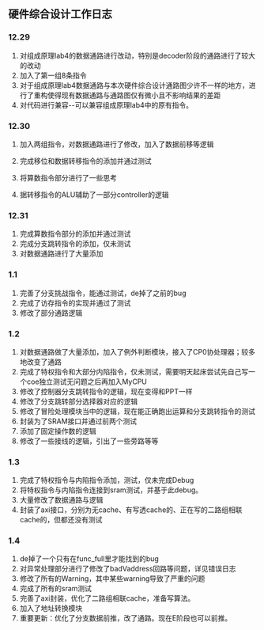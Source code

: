 ## 硬件综合设计工作日志



### 12.29

1. 对组成原理lab4的数据通路进行改动，特别是decoder阶段的通路进行了较大的改动
2. 加入了第一组8条指令
3. 对于组成原理lab4数据通路与本次硬件综合设计通路图少许不一样的地方，进行了重构使得现有数据通路与通路图仅有微小且不影响结果的差距
4. 对代码进行兼容--可以兼容组成原理lab4中的原有指令。



### 12.30

1. 加入两组指令，对数据通路进行了修改，加入了数据前移等逻辑

2. 完成移位和数据转移指令的添加并通过测试

3. 将算数指令部分进行了一些思考

4. 据转移指令的ALU辅助了一部分controller的逻辑




### 12.31

1. 完成算数指令部分的添加并通过测试
2. 完成分支跳转指令的添加，仅未测试
3. 对数据通路进行了大量添加



### 1.1

1. 完善了分支挑战指令，能通过测试，de掉了之前的bug
2. 完成了访存指令的实现并通过了测试
3. 修改了部分通路逻辑



### 1.2

1. 对数据通路做了大量添加，加入了例外判断模块，接入了CP0协处理器；较多地改变了通路
2. 完成了特权指令和大部分内陷指令，仅未测试，需要明天起床尝试先自己写一个coe独立测试无问题之后再加入MyCPU
3. 修改了控制器分支跳转指令的逻辑，现在变得和PPT一样
4. 修改了分支跳转部分选择器对应的逻辑
5. 修改了冒险处理模块当中的逻辑，现在能正确跑出运算和分支跳转指令的测试
6. 封装为了SRAM接口并通过前两个测试
7. 添加了固定操作数的逻辑
8. 修改了一些接线的逻辑，引出了一些旁路等等



### 1.3

1. 完成了特权指令与内陷指令添加，测试，仅未完成Debug
2. 将特权指令与内陷指令连接到sram测试，并基于此debug。
3. 大量修改了数据通路与逻辑
4. 封装了axi接口，分别为无cache、有写透cache的、正在写的二路组相联cache的，但都还没有测试



### 1.4

1. de掉了一个只有在func_full里才能找到的bug
2. 对异常处理部分进行了修改了badVaddress回路等问题，详见错误日志
3. 修改了所有的Warning，其中某些warning导致了严重的问题
4. 完成了所有的sram测试
5. 完善了axi封装，优化了二路组相联cache，准备写算法。
6. 加入了地址转换模块
7. 重要更新：优化了分支数据前推，改了通路。现在E阶段也可以前推。